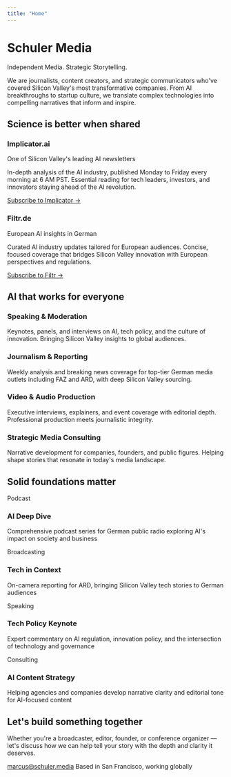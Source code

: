 ```yaml
---
title: "Home"
---
```


<div class="hero-section">
  <h1 class="hero-title">Schuler Media</h1>
  <p class="hero-subtitle">Independent Media. Strategic Storytelling.</p>
  <div class="hero-description">
    <p>We are journalists, content creators, and strategic communicators who've covered Silicon Valley's most transformative companies. From AI breakthroughs to startup culture, we translate complex technologies into compelling narratives that inform and inspire.</p>
  </div>
</div>

<div class="newsletters-section">
  <h2>Science is better when shared</h2>
  <div class="newsletter-grid">
    <div class="newsletter-card">
      <h3>Implicator.ai</h3>
      <p class="newsletter-tagline">One of Silicon Valley's leading AI newsletters</p>
      <p>In-depth analysis of the AI industry, published Monday to Friday every morning at 6 AM PST. Essential reading for tech leaders, investors, and innovators staying ahead of the AI revolution.</p>
      <a href="https://implicator.ai" class="cta-button">Subscribe to Implicator →</a>
    </div>
    <div class="newsletter-card">
      <h3>Filtr.de</h3>
      <p class="newsletter-tagline">European AI insights in German</p>
      <p>Curated AI industry updates tailored for European audiences. Concise, focused coverage that bridges Silicon Valley innovation with European perspectives and regulations.</p>
      <a href="https://filtr.de" class="cta-button">Subscribe to Filtr →</a>
    </div>
  </div>
</div>

<div class="services-section">
  <h2>AI that works for everyone</h2>
  <div class="services-grid">
    <div class="service-card">
      <h3>Speaking & Moderation</h3>
      <p>Keynotes, panels, and interviews on AI, tech policy, and the culture of innovation. Bringing Silicon Valley insights to global audiences.</p>
    </div>
    <div class="service-card">
      <h3>Journalism & Reporting</h3>
      <p>Weekly analysis and breaking news coverage for top-tier German media outlets including FAZ and ARD, with deep Silicon Valley sourcing.</p>
    </div>
    <div class="service-card">
      <h3>Video & Audio Production</h3>
      <p>Executive interviews, explainers, and event coverage with editorial depth. Professional production meets journalistic integrity.</p>
    </div>
    <div class="service-card">
      <h3>Strategic Media Consulting</h3>
      <p>Narrative development for companies, founders, and public figures. Helping shape stories that resonate in today's media landscape.</p>
    </div>
  </div>
</div>

<div class="work-section">
  <h2>Solid foundations matter</h2>
  <div class="work-grid">
    <div class="work-card">
      <span class="work-type">Podcast</span>
      <h3>AI Deep Dive</h3>
      <p>Comprehensive podcast series for German public radio exploring AI's impact on society and business</p>
    </div>
    <div class="work-card">
      <span class="work-type">Broadcasting</span>
      <h3>Tech in Context</h3>
      <p>On-camera reporting for ARD, bringing Silicon Valley tech stories to German audiences</p>
    </div>
    <div class="work-card">
      <span class="work-type">Speaking</span>
      <h3>Tech Policy Keynote</h3>
      <p>Expert commentary on AI regulation, innovation policy, and the intersection of technology and governance</p>
    </div>
    <div class="work-card">
      <span class="work-type">Consulting</span>
      <h3>AI Content Strategy</h3>
      <p>Helping agencies and companies develop narrative clarity and editorial tone for AI-focused content</p>
    </div>
  </div>
</div>

<div class="contact-section">
  <h2>Let's build something together</h2>
  <p class="contact-intro">Whether you're a broadcaster, editor, founder, or conference organizer — let's discuss how we can help tell your story with the depth and clarity it deserves.</p>
  <div class="contact-info">
    <a href="mailto:marcus@schuler.media" class="contact-link">marcus@schuler.media</a>
    <span class="location">Based in San Francisco, working globally</span>
  </div>
</div>